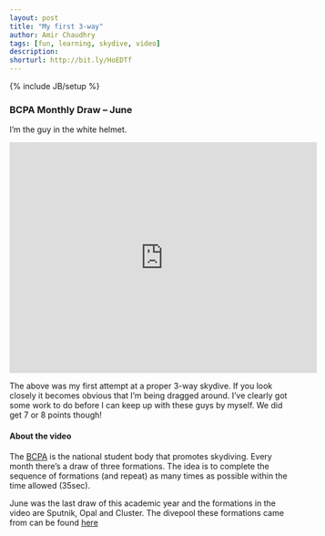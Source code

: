 ```yaml
---
layout: post
title: "My first 3-way"
author: Amir Chaudhry
tags: [fun, learning, skydive, video]
description:
shorturl: http://bit.ly/HoEDTf
---
```

{% include JB/setup %}

### BCPA Monthly Draw – June

I’m the guy in the white helmet.

<div class="flex-video">
    <iframe width="540" height="405" src="http://www.youtube-nocookie.com/embed/3e4t-BA20Jo?rel=0" frameborder="0" allowfullscreen="true">lipsum</iframe>
</div>

The above was my first attempt at a proper 3-way skydive. If you look closely it becomes obvious that I’m being dragged around. I’ve clearly got some work to do before I can keep up with these guys by myself. We did get 7 or 8 points though!

#### About the video

The [BCPA][] is the national student body that promotes skydiving. Every month there’s a draw of three formations. The idea is to complete the sequence of formations (and repeat) as many times as possible within the time allowed (35sec).

June was the last draw of this academic year and the formations in the video are Sputnik, Opal and Cluster. The divepool these formations came from can be found [here][]

[BCPA]: http://www.ukskydiver.co.uk/cms/index.php?/topic/9412-bcpa-about-contact-how-to-join/
[here]: http://img638.imageshack.us/img638/5070/bcpafs3waydivepool.gif